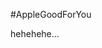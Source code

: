 #AppleGoodForYou



hehehehe...

<!---
EricYuan26/EricYuan26 is a ✨ special ✨ repository because its `README.md` (this file) appears on your GitHub profile.
You can click the Preview link to take a look at your changes.
--->
